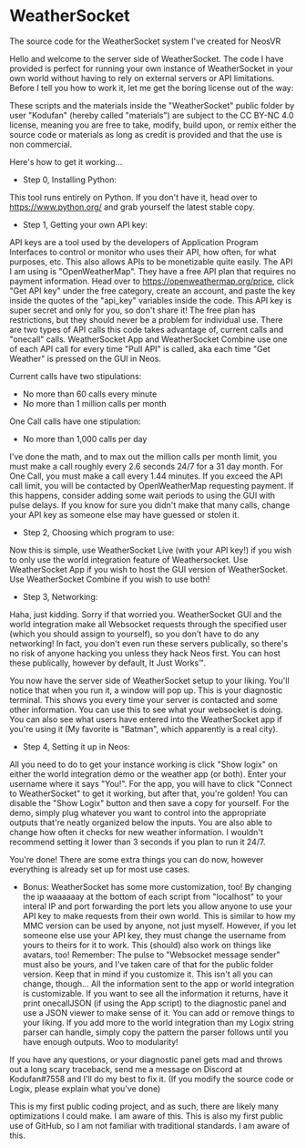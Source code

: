 # WeatherSocket
The source code for the WeatherSocket system I've created for NeosVR

Hello and welcome to the server side of WeatherSocket. The code I have provided is perfect for running your own instance of WeatherSocket in your own world without having to rely on external servers or API limitations. Before I tell you how to work it, let me get the boring license out of the way:

These scripts and the materials inside the "WeatherSocket" public folder by user "Kodufan" (hereby called "materials") are subject to the CC BY-NC 4.0 license, meaning you are free to take, modify, build upon, or remix either the source code or materials as long as credit is provided and that the use is non commercial. 

Here's how to get it working...

* Step 0, Installing Python:

This tool runs entirely on Python. If you don't have it, head over to https://www.python.org/ and grab yourself the latest stable copy.

* Step 1, Getting your own API key:

API keys are a tool used by the developers of Application Program Interfaces to control or monitor who uses their API, how often, for what purposes, etc. This also allows APIs to be monetizable quite easily. The API I am using is "OpenWeatherMap". They have a free API plan that requires no payment information. Head over to https://openweathermap.org/price, click "Get API key" under the free category, create an account, and paste the key inside the quotes of the "api_key" variables inside the code. This API key is super secret and only for you, so don't share it! The free plan has restrictions, but they should never be a problem for individual use. There are two types of API calls this code takes advantage of, current calls and "onecall" calls. WeatherSocket App and WeatherSocket Combine use one of each API call for every time "Pull API" is called, aka each time "Get Weather" is pressed on the GUI in Neos. 

Current calls have two stipulations: 
- No more than 60 calls every minute
- No more than 1 million calls per month

One Call calls have one stipulation:
- No more than 1,000 calls per day

I've done the math, and to max out the million calls per month limit, you must make a call roughly every 2.6 seconds 24/7 for a 31 day month. For One Call, you must make a call every 1.44 minutes. If you exceed the API call limit, you will be contacted by OpenWeatherMap requesting payment. If this happens, consider adding some wait periods to using the GUI with pulse delays. If you know for sure you didn't make that many calls, change your API key as someone else may have guessed or stolen it. 

* Step 2, Choosing which program to use:

Now this is simple, use WeatherSocket Live (with your API key!) if you wish to only use the world integration feature of Weathersocket. Use WeatherSocket App if you wish to host the GUI version of WeatherSocket. Use WeatherSocket Combine if you wish to use both!

* Step 3, Networking:

Haha, just kidding. Sorry if that worried you. WeatherSocket GUI and the world integration make all Websocket requests through the specified user (which you should assign to yourself), so you don't have to do any networking! In fact, you don't even run these servers publically, so there's no risk of anyone hacking you unless they hack Neos first. You can host these publically, however by default, It Just Works™.

You now have the server side of WeatherSocket setup to your liking. You'll notice that when you run it, a window will pop up. This is your diagnostic terminal. This shows you every time your server is contacted and some other information. You can use this to see what your websocket is doing. You can also see what users have entered into the WeatherSocket app if you're using it (My favorite is "Batman", which apparently is a real city).

* Step 4, Setting it up in Neos:

All you need to do to get your instance working is click "Show logix" on either the world integration demo or the weather app (or both). Enter your username where it says "You!". For the app, you will have to click "Connect to WeatherSocket" to get it working, but after that, you're golden! You can disable the "Show Logix" button and then save a copy for yourself. For the demo, simply plug whatever you want to control into the appropriate outputs that're neatly organized below the inputs. You are also able to change how often it checks for new weather information. I wouldn't recommend setting it lower than 3 seconds if you plan to run it 24/7.

You're done! There are some extra things you can do now, however everything is already set up for most use cases.

* Bonus:
WeatherSocket has some more customization, too! By changing the ip waaaaaay at the bottom of each script from "localhost" to your interal IP and port forwarding the port lets you allow anyone to use your API key to make requests from their own world. This is similar to how my MMC version can be used by anyone, not just myself. However, if you let someone else use your API key, they must change the username from yours to theirs for it to work. This (should) also work on things like avatars, too! Remember: The pulse to "Websocket message sender" must also be yours, and I've taken care of that for the public folder version. Keep that in mind if you customize it. This isn't all you can change, though... All the information sent to the app or world integration is customizable. If you want to see all the information it returns, have it print onecallJSON (if using the App script) to the diagnostic panel and use a JSON viewer to make sense of it. You can add or remove things to your liking. If you add more to the world integration than my Logix string parser can handle, simply copy the pattern the parser follows until you have enough outputs. Woo to modularity!

If you have any questions, or your diagnostic panel gets mad and throws out a long scary traceback, send me a message on Discord at Kodufan#7558 and I'll do my best to fix it. (If you modify the source code or Logix, please explain what you've done)


This is my first public coding project, and as such, there are likely many optimizations I could make. I am aware of this. 
This is also my first public use of GitHub, so I am not familiar with traditional standards. I am aware of this.
